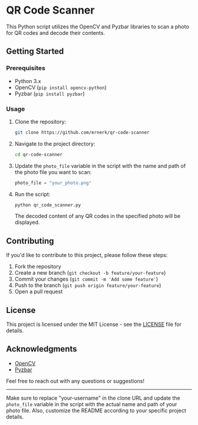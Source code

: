 # QR Code Scanner

This Python script utilizes the OpenCV and Pyzbar libraries to scan a photo for QR codes and decode their contents.

## Getting Started

### Prerequisites

- Python 3.x
- OpenCV (`pip install opencv-python`)
- Pyzbar (`pip install pyzbar`)

### Usage

1. Clone the repository:

   ```bash
   git clone https://github.com/ernerk/qr-code-scanner
   ```

2. Navigate to the project directory:

   ```bash
   cd qr-code-scanner
   ```

3. Update the `photo_file` variable in the script with the name and path of the photo file you want to scan:

   ```python
   photo_file = "your_photo.png"
   ```

4. Run the script:

   ```bash
   python qr_code_scanner.py
   ```

   The decoded content of any QR codes in the specified photo will be displayed.

## Contributing

If you'd like to contribute to this project, please follow these steps:

1. Fork the repository
2. Create a new branch (`git checkout -b feature/your-feature`)
3. Commit your changes (`git commit -m 'Add some feature'`)
4. Push to the branch (`git push origin feature/your-feature`)
5. Open a pull request

## License

This project is licensed under the MIT License - see the [LICENSE](LICENSE) file for details.

## Acknowledgments

- [OpenCV](https://opencv.org/)
- [Pyzbar](https://github.com/NaturalHistoryMuseum/pyzbar)

Feel free to reach out with any questions or suggestions!

--- 

Make sure to replace "your-username" in the clone URL and update the `photo_file` variable in the script with the actual name and path of your photo file. Also, customize the README according to your specific project details.
